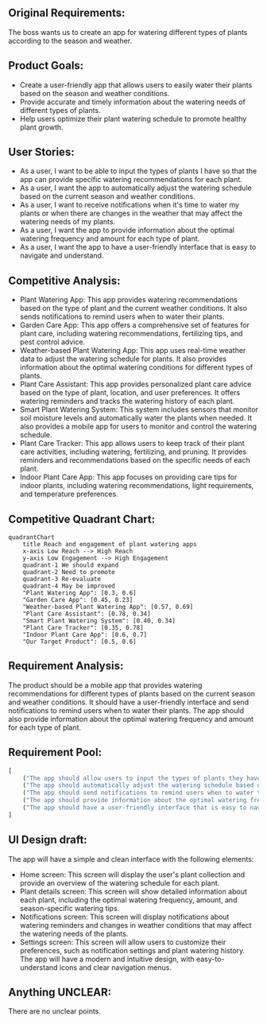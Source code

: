 ## Original Requirements:
The boss wants us to create an app for watering different types of plants according to the season and weather.

## Product Goals:
- Create a user-friendly app that allows users to easily water their plants based on the season and weather conditions.
- Provide accurate and timely information about the watering needs of different types of plants.
- Help users optimize their plant watering schedule to promote healthy plant growth.

## User Stories:
- As a user, I want to be able to input the types of plants I have so that the app can provide specific watering recommendations for each plant.
- As a user, I want the app to automatically adjust the watering schedule based on the current season and weather conditions.
- As a user, I want to receive notifications when it's time to water my plants or when there are changes in the weather that may affect the watering needs of my plants.
- As a user, I want the app to provide information about the optimal watering frequency and amount for each type of plant.
- As a user, I want the app to have a user-friendly interface that is easy to navigate and understand.

## Competitive Analysis:
- Plant Watering App: This app provides watering recommendations based on the type of plant and the current weather conditions. It also sends notifications to remind users when to water their plants.
- Garden Care App: This app offers a comprehensive set of features for plant care, including watering recommendations, fertilizing tips, and pest control advice.
- Weather-based Plant Watering App: This app uses real-time weather data to adjust the watering schedule for plants. It also provides information about the optimal watering conditions for different types of plants.
- Plant Care Assistant: This app provides personalized plant care advice based on the type of plant, location, and user preferences. It offers watering reminders and tracks the watering history of each plant.
- Smart Plant Watering System: This system includes sensors that monitor soil moisture levels and automatically water the plants when needed. It also provides a mobile app for users to monitor and control the watering schedule.
- Plant Care Tracker: This app allows users to keep track of their plant care activities, including watering, fertilizing, and pruning. It provides reminders and recommendations based on the specific needs of each plant.
- Indoor Plant Care App: This app focuses on providing care tips for indoor plants, including watering recommendations, light requirements, and temperature preferences.

## Competitive Quadrant Chart:
```mermaid
quadrantChart
    title Reach and engagement of plant watering apps
    x-axis Low Reach --> High Reach
    y-axis Low Engagement --> High Engagement
    quadrant-1 We should expand
    quadrant-2 Need to promote
    quadrant-3 Re-evaluate
    quadrant-4 May be improved
    "Plant Watering App": [0.3, 0.6]
    "Garden Care App": [0.45, 0.23]
    "Weather-based Plant Watering App": [0.57, 0.69]
    "Plant Care Assistant": [0.78, 0.34]
    "Smart Plant Watering System": [0.40, 0.34]
    "Plant Care Tracker": [0.35, 0.78]
    "Indoor Plant Care App": [0.6, 0.7]
    "Our Target Product": [0.5, 0.6]
```

## Requirement Analysis:
The product should be a mobile app that provides watering recommendations for different types of plants based on the current season and weather conditions. It should have a user-friendly interface and send notifications to remind users when to water their plants. The app should also provide information about the optimal watering frequency and amount for each type of plant.

## Requirement Pool:
```python
[
    ("The app should allow users to input the types of plants they have.", "P0"),
    ("The app should automatically adjust the watering schedule based on the current season and weather conditions.", "P0"),
    ("The app should send notifications to remind users when to water their plants.", "P0"),
    ("The app should provide information about the optimal watering frequency and amount for each type of plant.", "P1"),
    ("The app should have a user-friendly interface that is easy to navigate and understand.", "P1")
]
```

## UI Design draft:
The app will have a simple and clean interface with the following elements:
- Home screen: This screen will display the user's plant collection and provide an overview of the watering schedule for each plant.
- Plant details screen: This screen will show detailed information about each plant, including the optimal watering frequency, amount, and season-specific watering tips.
- Notifications screen: This screen will display notifications about watering reminders and changes in weather conditions that may affect the watering needs of the plants.
- Settings screen: This screen will allow users to customize their preferences, such as notification settings and plant watering history.
The app will have a modern and intuitive design, with easy-to-understand icons and clear navigation menus.

## Anything UNCLEAR:
There are no unclear points.